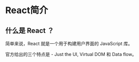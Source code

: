 # React简介

## 什么是 React ？

简单来说，React 就是一个用于构建用户界面的 JavaScript 库。

官方给出的三个特点是 - Just the UI, Virtual DOM 和 Data flow。
